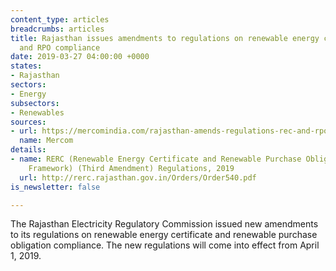 ```yaml
---
content_type: articles
breadcrumbs: articles
title: Rajasthan issues amendments to regulations on renewable energy certification
  and RPO compliance
date: 2019-03-27 04:00:00 +0000
states:
- Rajasthan
sectors:
- Energy
subsectors:
- Renewables
sources:
- url: https://mercomindia.com/rajasthan-amends-regulations-rec-and-rpo/
  name: Mercom
details:
- name: RERC (Renewable Energy Certificate and Renewable Purchase Obligation Compliance
    Framework) (Third Amendment) Regulations, 2019
  url: http://rerc.rajasthan.gov.in/Orders/Order540.pdf
is_newsletter: false

---
```

The Rajasthan Electricity Regulatory Commission issued new amendments to its regulations on renewable energy certificate and renewable purchase obligation compliance. The new regulations will come into effect from April 1, 2019.
